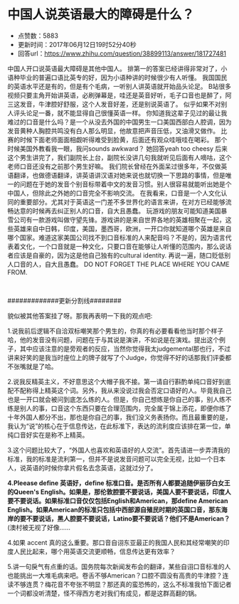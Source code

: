 # 中国人说英语最大的障碍是什么？
- 点赞数：5883
- 更新时间：2017年06月12日19时52分40秒
- 回答url：https://www.zhihu.com/question/38899113/answer/181727481
<body>
 <p data-pid="MTmauX0O">中国人开口说英语最大障碍是其他中国人。 排第一的答案已经讲得非常对了，小语种毕业的普遍口语比英专的好，因为小语种讲的时候很少有人听懂。 我国国民的英语水平还是有的，但是有个毛病，一听别人讲英语就开始品头论足。 B站很多视频只要主角开始讲英语，必刷弹幕是，哇还是英音好听，毛子口音也是醉了，阿三这发音，牛津腔好舒服，这个人发音好差，还是别说英语了。 似乎如果不对别人评头论足一番，就不能显得自己很懂英语一样。 你知道我这辈子见过的最让我难过的口音是什么吗？是一个从没去外国的中国男生一口美国西部白人腔调，因为发音黄种人胸腔共鸣没有白人那么明显，他故意把声音压低，又油滑又做作。 比赛的时候下面老师面面相觑听得难受到脸黄，后面还有观众哇哦哇在喝彩。 那个时候美国外教看我一眼，我问sounds awkward？ 她回答yeah too cheesy 后来这个男生讲完了，我们副院长上台，副院长没讲几句我就听见后面有人嘀咕，这个老师口音还没有之前那个男生好嘛。 我们院长曾经在外面呆过很多年，不仅做英语翻译，也做德语翻译，讲英语讲汉语对她来说也就切换一下思路的事情，但是唯一的问题在于她的发音个别音标带着中文的发音习惯。别人很容易就能听出她是个中国人，但除此之外她的口音完全不影响交流。 在我看来，口音是一个人文化认同的重要部分。尤其对于英语这一门差不多世界化的语言来讲，在对方已经能够流畅达意的时候再去纠正别人的口音，自大且愚蠢。 玩游戏的朋友可能知道美国暴雪公司有一款游戏叫做守望先锋。游戏讲的是来自世界各地的英雄相聚在一起，这些英雄来自中日韩，印度，美国，墨西哥，欧洲，一开口你就知道哪个英雄是来自哪个国家。难道这家美国公司找不到口音标准的人来配音吗？不是的，因为语言代表着文化，一个口音就是一种文化，只要口音在能够让人听懂的范围内，那么说话者应该是自豪的，因为这是他自己独有的cultural identity. 再说一遍，随口贬低别人口音的人，自大且愚蠢。 DO NOT FORGET THE PLACE WHERE YOU CAME FROM.</p>
 <br>
 <p data-pid="DSauFdc8">#############更新分割线########</p>
 <p data-pid="NBmO09Rn">貌似被其他答案挂了呀。那我再表明一下我的观点吧:</p>
 <p data-pid="hiLx3Uyk">1.说我前后逻辑不自洽双标嘲笑那个男生的，你真的有必要看看他当时那个样子哈，他的发音没有问题，问题在于与其说是演讲，不如说是在演戏。提出这个例子，其中应该注意的是旁观者的反应，当然你觉得我太judgemental那也行，不过讲来好笑的是我当时座位上的牌子就写了个Judge，你觉得不好的话那我们评委都不张嘴就是了哈。</p>
 <p data-pid="oOS_5EHw">2.说我反精英主义，不好意思这个大帽子我不接。第一请自行斟酌单纯口音好到底配不配称得上精英这个词。另外，我从来没说过我会否定口语好的人。毕竟我自己也是一开口就会被问到底怎么练的人。但是，你自己想练是你自己的事，别人练不练是别人的事，口音这个东西只要在合理范围内，完全属于锦上添花，即便你练了十年外国人都分不出，那也是你自己的事，我们没义务表扬你。而且最重要的是，我认为“说”的核心在于信息传达，在此标准下，表达的流利度应该排在第一位，单纯口音好实在是称不上精英。</p>
 <p data-pid="4QhhprUE">3.这个问题比较大了，“外国人也喜欢和英语好的人交流”。首先请进一步弄清我的标准，我的标准是流利第一，但并不是说发音问题可以完全无视，比如一个日本人，说英语的时候你拿片假名去念英语，这就过分了。</p>
 <p data-pid="Cx6JZjM9"><b>4.Pleease define 英语好，define 标准口音。是否所有人都要追随伊丽莎白女王的Queen's English。如果是，那伦敦腔要不要说话，美国人要不要说话，印度人要不要说话。如果标准口音仅仅包括English和American，那define American English。如果American的标准只包括中西部源自殖民时期的英国口音，那东海岸的要不要说话，黑人腔要不要说话，Latino要不要说话？他们不是American？</b> (澳村被无视了好像……</p>
 <p data-pid="dePz0r-v">4.如果 accent 真的这么重要。那口音自诩东亚最正的我国人民和其经常嘲笑的印度人民比起来，哪个用英语交流更顺畅，信息传达更有效率？</p>
 <p data-pid="bW9E7Bx0">5.讲一句戾气有点重的话。国务院每次新闻发布会的翻译，某些自诩口音标准的人也能挑出一大堆毛病来吧。卷舌不够American？口腔不圆没有高贵的牛津腔？连读不够连贯？梅花音不夸张不明显？那还真的蛮恐怖的，这么不标准我怕下面记者一个词都没听清楚，怪不得西方老对我们有成见，都是这群高翻的锅。</p>
</body>